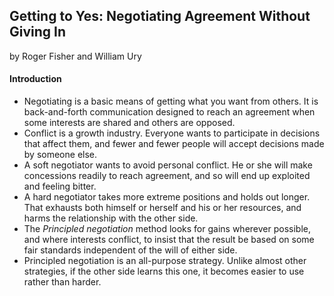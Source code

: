## Getting to Yes: Negotiating Agreement Without Giving In

by Roger Fisher and William Ury

#### Introduction

* Negotiating is a basic means of getting what you want from others. It is back-and-forth communication designed to reach an agreement when some interests are shared and others are opposed.
* Conflict is a growth industry. Everyone wants to participate in decisions that affect them, and fewer and fewer people will accept decisions made by someone else.
* A soft negotiator wants to avoid personal conflict. He or she will make concessions readily to reach agreement, and so will end up exploited and feeling bitter.
* A hard negotiator takes more extreme positions and holds out longer. That exhausts both himself or herself and his or her resources, and harms the relationship with the other side.
* The *Principled negotiation* method looks for gains wherever possible, and where interests conflict, to insist that the result be based on some fair standards independent of the will of either side.
* Principled negotiation is an all-purpose strategy. Unlike almost other strategies, if the other side learns this one, it becomes easier to use rather than harder.
